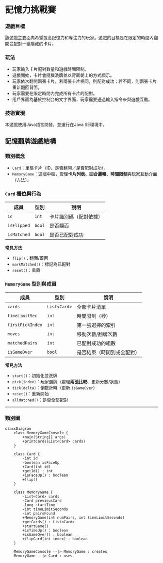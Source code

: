 # 記憶力挑戰賽
###  遊戲目標 
該遊戲主要面向希望提高記憶力和專注力的玩家。遊戲的目標是在限定的時間內翻開並配對一組隱藏的卡片。
###  玩法
-  玩家輸入卡片配對數量和遊戲時間限制。
-  遊戲開始，卡片會隨機洗牌並以背面朝上的方式顯示。
-  玩家依次翻開兩張卡片，若兩張卡片相同，則配對成功；若不同，則兩張卡片重新翻回背面。
-  玩家需要在限定時間內完成所有卡片的配對。
-  用戶界面為基於控制台的文字界面，玩家需要通過輸入指令來與遊戲互動。
###  技術實現
本遊戲使用Java語言開發，並運行在Java SE環境中。
##  記憶翻牌遊戲結構

### 類別概念
- `Card`：單張卡片（ID、是否翻開／是否配對成功）。
- `MemoryGame`：遊戲中樞，管理**卡片列表、回合邏輯、時間限制**與玩家互動介面（方法）。

### `Card` 欄位與行為
| 成員         | 型別    | 說明                   |
|--------------|---------|------------------------|
| `id`         | `int`   | 卡片識別碼（配對依據） |
| `isFlipped`  | `bool`  | 是否翻面               |
| `isMatched`  | `bool`  | 是否已配對成功         |

**常見方法**
- `flip()`：翻面/蓋回
- `markMatched()`：標記為已配對
- `reset()`：重置

### `MemoryGame` 型別與成員
| 成員              | 型別           | 說明                                  |
|-------------------|----------------|---------------------------------------|
| `cards`           | `List<Card>`   | 全部卡片清單                          |
| `timeLimitSec`    | `int`          | 時間限制（秒）                        |
| `firstPickIndex`  | `int`         | 第一張選擇的索引                      |
| `moves`           | `int`          | 移動次數/翻牌次數                     |
| `matchedPairs`    | `int`          | 已配對成功的組數                      |
| `isGameOver`      | `bool`         | 是否結束（時間到或全配對）            |

**常見方法**
- `start()`：初始化並洗牌
- `pick(index)`：玩家選牌（處理**兩張比較**、更新分數/狀態）
- `tick(delta)`：倒數計時（更新 `isGameOver`）
- `reset()`：重新開始
- `allMatched()`：是否全部配對

---

###  類別圖
```mermaid
classDiagram
    class MemoryGameConsole {
        +main(String[] args)
        +printCards(List<Card> cards)
    }
    
    class Card {
        -int id
        -boolean isFaceUp
        +Card(int id)
        +getId() : int
        +isFaceUp() : boolean
        +flip()
    }
    
    class MemoryGame {
        -List<Card> cards
        -Card previousCard
        -long startTime
        -int timeLimitSeconds
        -int pairsFound
        +MemoryGame(int numPairs, int timeLimitSeconds)
        +getCards() : List<Card>
        +startGame()
        +isTimeUp() : boolean
        +isGameOver() : boolean
        +flipCard(int index) : boolean
    }

    MemoryGameConsole --|> MemoryGame : creates
    MemoryGame --|> Card : uses
```




  

